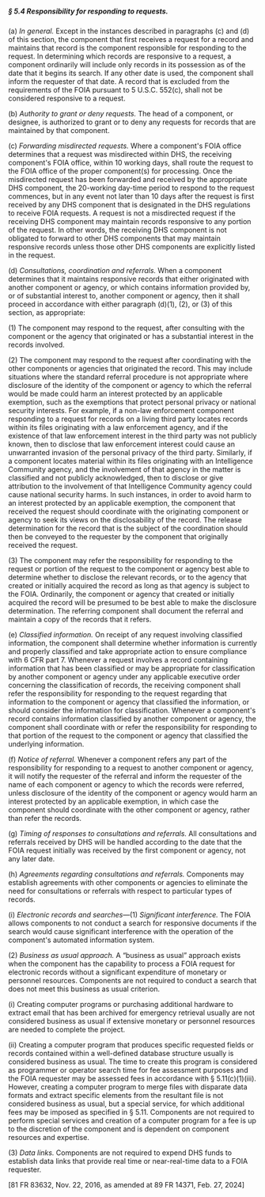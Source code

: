 ##### § 5.4 Responsibility for responding to requests. #####

(a) *In general.* Except in the instances described in paragraphs (c) and (d) of this section, the component that first receives a request for a record and maintains that record is the component responsible for responding to the request. In determining which records are responsive to a request, a component ordinarily will include only records in its possession as of the date that it begins its search. If any other date is used, the component shall inform the requester of that date. A record that is excluded from the requirements of the FOIA pursuant to 5 U.S.C. 552(c), shall not be considered responsive to a request.

(b) *Authority to grant or deny requests.* The head of a component, or designee, is authorized to grant or to deny any requests for records that are maintained by that component.

(c) *Forwarding misdirected requests.* Where a component's FOIA office determines that a request was misdirected within DHS, the receiving component's FOIA office, within 10 working days, shall route the request to the FOIA office of the proper component(s) for processing. Once the misdirected request has been forwarded and received by the appropriate DHS component, the 20-working day-time period to respond to the request commences, but in any event not later than 10 days after the request is first received by any DHS component that is designated in the DHS regulations to receive FOIA requests. A request is not a misdirected request if the receiving DHS component may maintain records responsive to any portion of the request. In other words, the receiving DHS component is not obligated to forward to other DHS components that may maintain responsive records unless those other DHS components are explicitly listed in the request.

(d) *Consultations, coordination and referrals.* When a component determines that it maintains responsive records that either originated with another component or agency, or which contains information provided by, or of substantial interest to, another component or agency, then it shall proceed in accordance with either paragraph (d)(1), (2), or (3) of this section, as appropriate:

(1) The component may respond to the request, after consulting with the component or the agency that originated or has a substantial interest in the records involved.

(2) The component may respond to the request after coordinating with the other components or agencies that originated the record. This may include situations where the standard referral procedure is not appropriate where disclosure of the identity of the component or agency to which the referral would be made could harm an interest protected by an applicable exemption, such as the exemptions that protect personal privacy or national security interests. For example, if a non-law enforcement component responding to a request for records on a living third party locates records within its files originating with a law enforcement agency, and if the existence of that law enforcement interest in the third party was not publicly known, then to disclose that law enforcement interest could cause an unwarranted invasion of the personal privacy of the third party. Similarly, if a component locates material within its files originating with an Intelligence Community agency, and the involvement of that agency in the matter is classified and not publicly acknowledged, then to disclose or give attribution to the involvement of that Intelligence Community agency could cause national security harms. In such instances, in order to avoid harm to an interest protected by an applicable exemption, the component that received the request should coordinate with the originating component or agency to seek its views on the disclosability of the record. The release determination for the record that is the subject of the coordination should then be conveyed to the requester by the component that originally received the request.

(3) The component may refer the responsibility for responding to the request or portion of the request to the component or agency best able to determine whether to disclose the relevant records, or to the agency that created or initially acquired the record as long as that agency is subject to the FOIA. Ordinarily, the component or agency that created or initially acquired the record will be presumed to be best able to make the disclosure determination. The referring component shall document the referral and maintain a copy of the records that it refers.

(e) *Classified information.* On receipt of any request involving classified information, the component shall determine whether information is currently and properly classified and take appropriate action to ensure compliance with 6 CFR part 7. Whenever a request involves a record containing information that has been classified or may be appropriate for classification by another component or agency under any applicable executive order concerning the classification of records, the receiving component shall refer the responsibility for responding to the request regarding that information to the component or agency that classified the information, or should consider the information for classification. Whenever a component's record contains information classified by another component or agency, the component shall coordinate with or refer the responsibility for responding to that portion of the request to the component or agency that classified the underlying information.

(f) *Notice of referral.* Whenever a component refers any part of the responsibility for responding to a request to another component or agency, it will notify the requester of the referral and inform the requester of the name of each component or agency to which the records were referred, unless disclosure of the identity of the component or agency would harm an interest protected by an applicable exemption, in which case the component should coordinate with the other component or agency, rather than refer the records.

(g) *Timing of responses to consultations and referrals.* All consultations and referrals received by DHS will be handled according to the date that the FOIA request initially was received by the first component or agency, not any later date.

(h) *Agreements regarding consultations and referrals.* Components may establish agreements with other components or agencies to eliminate the need for consultations or referrals with respect to particular types of records.

(i) *Electronic records and searches—*(1) *Significant interference.* The FOIA allows components to not conduct a search for responsive documents if the search would cause significant interference with the operation of the component's automated information system.

(2) *Business as usual approach.* A “business as usual” approach exists when the component has the capability to process a FOIA request for electronic records without a significant expenditure of monetary or personnel resources. Components are not required to conduct a search that does not meet this business as usual criterion.

(i) Creating computer programs or purchasing additional hardware to extract email that has been archived for emergency retrieval usually are not considered business as usual if extensive monetary or personnel resources are needed to complete the project.

(ii) Creating a computer program that produces specific requested fields or records contained within a well-defined database structure usually is considered business as usual. The time to create this program is considered as programmer or operator search time for fee assessment purposes and the FOIA requester may be assessed fees in accordance with § 5.11(c)(1)(iii). However, creating a computer program to merge files with disparate data formats and extract specific elements from the resultant file is not considered business as usual, but a special service, for which additional fees may be imposed as specified in § 5.11. Components are not required to perform special services and creation of a computer program for a fee is up to the discretion of the component and is dependent on component resources and expertise.

(3) *Data links.* Components are not required to expend DHS funds to establish data links that provide real time or near-real-time data to a FOIA requester.

[81 FR 83632, Nov. 22, 2016, as amended at 89 FR 14371, Feb. 27, 2024]